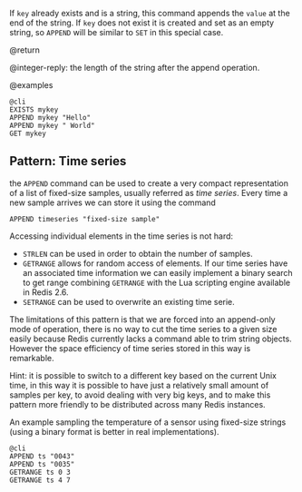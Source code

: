 If `key` already exists and is a string, this command appends the `value` at the
end of the string. If `key` does not exist it is created and set as an empty
string, so `APPEND` will be similar to `SET` in this special case.

@return

@integer-reply: the length of the string after the append operation.

@examples

    @cli
    EXISTS mykey
    APPEND mykey "Hello"
    APPEND mykey " World"
    GET mykey

## Pattern: Time series

the `APPEND` command can be used to create a very compact representation of a
list of fixed-size samples, usually referred as _time series_. Every time a new
sample arrives we can store it using the command

    APPEND timeseries "fixed-size sample"

Accessing individual elements in the time series is not hard:

* `STRLEN` can be used in order to obtain the number of samples.
* `GETRANGE` allows for random access of elements. If our time series have an
  associated time information we can easily implement a binary search to get
  range combining `GETRANGE` with the Lua scripting engine available in Redis
  2.6.
* `SETRANGE` can be used to overwrite an existing time serie.

The limitations of this pattern is that we are forced into an append-only mode
of operation, there is no way to cut the time series to a given size easily
because Redis currently lacks a command able to trim string objects. However the
space efficiency of time series stored in this way is remarkable.

Hint: it is possible to switch to a different key based on the current Unix
time, in this way it is possible to have just a relatively small amount of
samples per key, to avoid dealing with very big keys, and to make this pattern
more friendly to be distributed across many Redis instances.

An example sampling the temperature of a sensor using fixed-size strings (using
a binary format is better in real implementations).

    @cli
    APPEND ts "0043"
    APPEND ts "0035"
    GETRANGE ts 0 3
    GETRANGE ts 4 7
